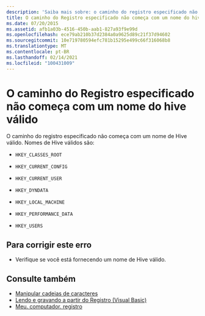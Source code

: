 ```yaml
---
description: 'Saiba mais sobre: o caminho do registro especificado não começa com um nome de Hive válido'
title: O caminho do Registro especificado não começa com um nome do hive válido
ms.date: 07/20/2015
ms.assetid: afb1a03b-4516-450b-aab1-827a93f9e99d
ms.openlocfilehash: ece79ab210b37d2384a0a9625d89c21f37d94602
ms.sourcegitcommit: 10e719780594efc781b15295e499c66f316068b8
ms.translationtype: MT
ms.contentlocale: pt-BR
ms.lasthandoff: 02/14/2021
ms.locfileid: "100431009"
---
```

# <a name="specified-registry-path-does-not-start-with-a-valid-hive-name"></a>O caminho do Registro especificado não começa com um nome do hive válido

O caminho do registro especificado não começa com um nome de Hive válido. Nomes de Hive válidos são:  
  
- `HKEY_CLASSES_ROOT`  
  
- `HKEY_CURRENT_CONFIG`  
  
- `HKEY_CURRENT_USER`  
  
- `HKEY_DYNDATA`  
  
- `HKEY_LOCAL_MACHINE`  
  
- `HKEY_PERFORMANCE_DATA`  
  
- `HKEY_USERS`  
  
## <a name="to-correct-this-error"></a>Para corrigir este erro  
  
- Verifique se você está fornecendo um nome de Hive válido.  
  
## <a name="see-also"></a>Consulte também

- [Manipular cadeias de caracteres](../../standard/base-types/best-practices-strings.md)
- [Lendo e gravando a partir do Registro (Visual Basic)](../developing-apps/programming/computer-resources/reading-from-and-writing-to-the-registry.md)
- [Meu. computador. registro](xref:Microsoft.VisualBasic.MyServices.RegistryProxy)
